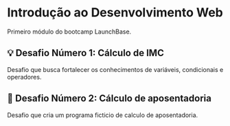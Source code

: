 # Introdução ao Desenvolvimento Web
Primeiro módulo do bootcamp LaunchBase.

## 💡 Desafio Número 1: Cálculo de IMC
Desafio que busca fortalecer os conhecimentos de variáveis, condicionais e operadores.

## 🎈 Desafio Número 2: Cálculo de aposentadoria
Desafio que cria um programa ficticio de calculo de aposentadoria.